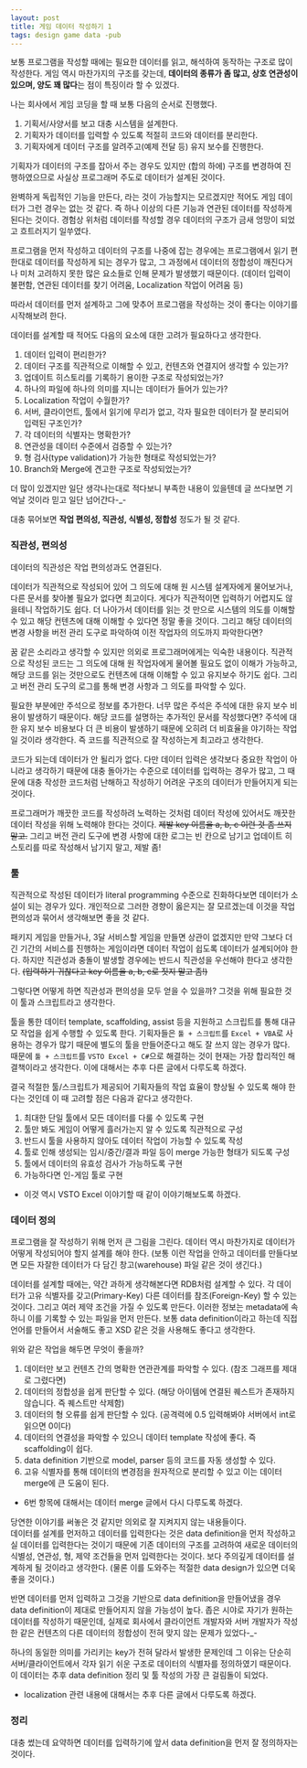 ```yaml
---
layout: post
title: 게임 데이터 작성하기 1
tags: design game data -pub
---
```


보통 프로그램을 작성할 때에는 필요한 데이터를 읽고, 해석하여 동작하는 구조로 많이 작성한다.
게임 역시 마찬가지의 구조를 갖는데, **데이터의 종류가 좀 많고, 상호 연관성이 있으며, 양도 꽤 많다**는 점이 특징이라 할 수 있겠다.

나는 회사에서 게임 코딩을 할 때 보통 다음의 순서로 진행했다.

1. 기획서/사양서를 보고 대충 시스템을 설계한다.
2. 기획자가 데이터를 입력할 수 있도록 적절히 코드와 데이터를 분리한다.
3. 기획자에게 데이터 구조를 알려주고(예제 전달 등) 유지 보수를 진행한다.

기획자가 데이터의 구조를 잡아서 주는 경우도 있지만 (합의 하에) 구조를 변경하여 진행하였으므로 사실상 프로그래머 주도로 데이터가 설계된 것이다.

완벽하게 독립적인 기능을 만든다, 라는 것이 가능할지는 모르겠지만 적어도 게임 데이터가 그런 경우는 없는 것 같다. 즉 하나 이상의 다른 기능과 연관된 데이터를 작성하게 된다는 것이다. 경험상 위처럼 데이터를 작성할 경우 데이터의 구조가 금새 엉망이 되었고 흐트러지기 일쑤였다.

프로그램을 먼저 작성하고 데이터의 구조를 나중에 잡는 경우에는 프로그램에서 읽기 편한대로 데이터를 작성하게 되는 경우가 많고, 그 과정에서 데이터의 정합성이 깨진다거나 미처 고려하지 못한 많은 요소들로 인해 문제가 발생했기 때문이다. (데이터 입력이 불편함, 연관된 데이터를 찾기 어려움, Localization 작업이 어려움 등)

따라서 데이터를 먼저 설계하고 그에 맞추어 프로그램을 작성하는 것이 좋다는 이야기를 시작해보려 한다.

데이터를 설계할 때 적어도 다음의 요소에 대한 고려가 필요하다고 생각한다.

1. 데이터 입력이 편리한가?
2. 데이터 구조를 직관적으로 이해할 수 있고, 컨텐츠와 연결지어 생각할 수 있는가?
3. 업데이트 히스토리를 기록하기 용이한 구조로 작성되었는가?
4. 하나의 파일에 하나의 의미를 지니는 데이터가 들어가 있는가?
5. Localization 작업이 수월한가?
6. 서버, 클라이언트, 툴에서 읽기에 무리가 없고, 각자 필요한 데이터가 잘 분리되어 입력된 구조인가?
7. 각 데이터의 식별자는 명확한가?
8. 연관성을 데이터 수준에서 검증할 수 있는가?
9. 형 검사(type validation)가 가능한 형태로 작성되었는가?
10. Branch와 Merge에 견고한 구조로 작성되었는가?

더 많이 있겠지만 일단 생각나는대로 적다보니 부족한 내용이 있을텐데 글 쓰다보면 기억날 것이라 믿고 일단 넘어간다-_-

대충 묶어보면 **작업 편의성, 직관성, 식별성, 정합성** 정도가 될 것 같다.

### 직관성, 편의성 ###

데이터의 직관성은 작업 편의성과도 연결된다.

데이터가 직관적으로 작성되어 있어 그 의도에 대해 원 시스템 설계자에게 물어보거나, 다른 문서를 찾아볼 필요가 없다면 최고이다. 게다가 직관적이면 입력하기 어렵지도 않을테니 작업하기도 쉽다.
더 나아가서 데이터를 읽는 것 만으로 시스템의 의도를 이해할 수 있고 해당 컨텐츠에 대해 이해할 수 있다면 정말 좋을 것이다. 그리고 해당 데이터의 변경 사항을 버전 관리 도구로 파악하여 이전 작업자의 의도까지 파악한다면?

꿈 같은 소리라고 생각할 수 있지만 의외로 프로그래머에게는 익숙한 내용이다. 직관적으로 작성된 코드는 그 의도에 대해 원 작업자에게 물어볼 필요도 없이 이해가 가능하고, 해당 코드를 읽는 것만으로도 컨텐츠에 대해 이해할 수 있고 유지보수 하기도 쉽다. 그리고 버전 관리 도구의 로그를 통해 변경 사항과 그 의도를 파악할 수 있다.

필요한 부분에만 주석으로 정보를 추가한다. 너무 많은 주석은 주석에 대한 유지 보수 비용이 발생하기 때문이다. 해당 코드를 설명하는 추가적인 문서를 작성했다면? 주석에 대한 유지 보수 비용보다 더 큰 비용이 발생하기 때문에 오히려 더 비효율을 야기하는 작업일 것이라 생각한다. 즉 코드를 직관적으로 잘 작성하는게 최고라고 생각한다.

코드가 되는데 데이터가 안 될리가 없다. 다만 데이터 입력은 생각보다 중요한 작업이 아니라고 생각하기 때문에 대충 돌아가는 수준으로 데이터를 입력하는 경우가 많고, 그 때문에 대충 작성한 코드처럼 난해하고 작성하기 어려운 구조의 데이터가 만들어지게 되는 것이다.

프로그래머가 깨끗한 코드를 작성하려 노력하는 것처럼 데이터 작성에 있어서도 깨끗한 데이터 작성을 위해 노력해야 한다는 것이다. ~~제발 key 이름을 a, b, c 이런 것 좀 쓰지 말고.~~ 그리고 버전 관리 도구에 변경 사항에 대한 로그는 빈 칸으로 남기고 업데이트 히스토리를 따로 작성해서 남기지 말고, 제발 좀!

### 툴 ###

직관적으로 작성된 데이터가 literal programming 수준으로 진화하다보면 데이터가 소설이 되는 경우가 있다. 개인적으로 그러한 경향이 옳은지는 잘 모르겠는데 이것을 작업 편의성과 묶어서 생각해보면 좋을 것 같다.

패키지 게임을 만들거나, 3달 서비스할 게임을 만들면 상관이 없겠지만 만약 그보다 더 긴 기간의 서비스를 진행하는 게임이라면 데이터 작업이 쉽도록 데이터가 설계되어야 한다. 하지만 직관성과 충돌이 발생할 경우에는 반드시 직관성을 우선해야 한다고 생각한다. ~~(입력하기 귀찮다고 key 이름을 a, b, c로 짓지 말고 좀!)~~

그렇다면 어떻게 하면 직관성과 편의성을 모두 얻을 수 있을까? 그것을 위해 필요한 것이 툴과 스크립트라고 생각한다.

툴을 통한 데이터 template, scaffolding, assist 등을 지원하고 스크립트를 통해 대규모 작업을 쉽게 수행할 수 있도록 한다. 기획자들은 `툴 + 스크립트`를 `Excel + VBA`로 사용하는 경우가 많기 때문에 별도의 툴을 만들어준다고 해도 잘 쓰지 않는 경우가 많다. 때문에 `툴 + 스크립트`를 `VSTO Excel + C#`으로 해결하는 것이 현재는 가장 합리적인 해결책이라고 생각한다. 이에 대해서는 추후 다른 글에서 다루도록 하겠다.

결국 적절한 툴/스크립트가 제공되어 기획자들의 작업 효율이 향상될 수 있도록 해야 한다는 것인데 이 때 고려할 점은 다음과 같다고 생각한다.

1. 최대한 단일 툴에서 모든 데이터를 다룰 수 있도록 구현
2. 툴만 봐도 게임이 어떻게 흘러가는지 알 수 있도록 직관적으로 구성
3. 반드시 툴을 사용하지 않아도 데이터 작업이 가능할 수 있도록 작성
4. 툴로 인해 생성되는 임시/중간/결과 파일 등이 merge 가능한 형태가 되도록 구성
5. 툴에서 데이터의 유효성 검사가 가능하도록 구현
6. 가능하다면 인-게임 툴로 구현

* 이것 역시 VSTO Excel 이야기할 때 같이 이야기해보도록 하겠다.

### 데이터 정의 ###

프로그램을 잘 작성하기 위해 먼저 큰 그림을 그린다. 데이터 역시 마찬가지로 데이터가 어떻게 작성되어야 할지 설계를 해야 한다. (보통 이런 작업을 안하고 데이터를 만들다보면 모든 자잘한 데이터가 다 담긴 창고(warehouse) 파일 같은 것이 생긴다.)

데이터를 설계할 때에는, 약간 과하게 생각해본다면 RDB처럼 설계할 수 있다. 각 데이터가 고유 식별자를 갖고(Primary-Key) 다른 데이터를 참조(Foreign-Key) 할 수 있는 것이다. 그리고 여러 제약 조건을 가질 수 있도록 만든다. 이러한 정보는 metadata에 속하니 이를 기록할 수 있는 파일을 먼저 만든다. 보통 data definition이라고 하는데 직접 언어를 만들어서 서술해도 좋고 XSD 같은 것을 사용해도 좋다고 생각한다.

위와 같은 작업을 해두면 무엇이 좋을까?

1. 데이터만 보고 컨텐츠 간의 명확한 연관관계를 파악할 수 있다. (참조 그래프를 제대로 그렸다면)
2. 데이터의 정합성을 쉽게 판단할 수 있다. (해당 아이템에 연결된 퀘스트가 존재하지 않습니다. 즉 퀘스트만 삭제함)
3. 데이터의 형 오류를 쉽게 판단할 수 있다. (공격력에 0.5 입력해봐야 서버에서 int로 읽으면 0이다)
4. 데이터의 연결성을 파악할 수 있으니 데이터 template 작성에 좋다. 즉 scaffolding이 쉽다.
5. data definition 기반으로 model, parser 등의 코드를 자동 생성할 수 있다.
6. 고유 식별자를 통해 데이터의 변경점을 원자적으로 분리할 수 있고 이는 데이터 merge에 큰 도움이 된다.

* 6번 항목에 대해서는 데이터 merge 글에서 다시 다루도록 하겠다.

당연한 이야기를 써놓은 것 같지만 의외로 잘 지켜지지 않는 내용들이다.  
데이터를 설계를 먼저하고 데이터를 입력한다는 것은 data definition을 먼저 작성하고 실 데이터를 입력한다는 것이기 때문에 기존 데이터의 구조를 고려하여 새로운 데이터의 식별성, 연관성, 형, 제약 조건들을 먼저 입력한다는 것이다. 보다 주의깊게 데이터를 설계하게 될 것이라고 생각한다. (물론 이를 도와주는 적절한 data design가 있으면 더욱 좋을 것이다.)

반면 데이터를 먼저 입력하고 그것을 기반으로 data definition을 만들어냈을 경우 data definition이 제대로 만들어지지 않을 가능성이 높다. 좁은 시야로 자기가 원하는 데이터를 작성하기 때문인데, 실제로 회사에서 클라이언트 개발자와 서버 개발자가 작성한 같은 컨텐츠의 다른 데이터의 정합성이 전혀 맞지 않는 문제가 있었다-_-

하나의 동일한 의미를 가리키는 key가 전혀 달라서 발생한 문제인데 그 이유는 단순히 서버/클라이언트에서 각자 읽기 쉬운 구조로 데이터의 식별자를 정의하였기 때문이다. 이 데이터는 추후 data definition 정리 및 툴 작성의 가장 큰 걸림돌이 되었다.

* localization 관련 내용에 대해서는 추후 다른 글에서 다루도록 하겠다.

### 정리 ###

대충 썼는데 요약하면 데이터를 입력하기에 앞서 data definition을 먼저 잘 정의하자는 것이다.